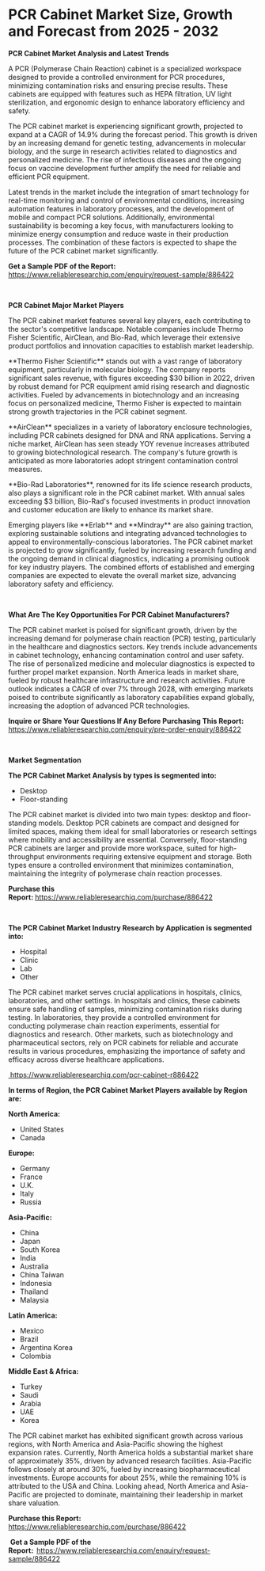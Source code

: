 <p><h1>PCR Cabinet Market Size, Growth and Forecast from 2025 - 2032</h1></p><p><strong>PCR Cabinet Market Analysis and Latest Trends</strong></p>
<p><p>A PCR (Polymerase Chain Reaction) cabinet is a specialized workspace designed to provide a controlled environment for PCR procedures, minimizing contamination risks and ensuring precise results. These cabinets are equipped with features such as HEPA filtration, UV light sterilization, and ergonomic design to enhance laboratory efficiency and safety.</p><p>The PCR cabinet market is experiencing significant growth, projected to expand at a CAGR of 14.9% during the forecast period. This growth is driven by an increasing demand for genetic testing, advancements in molecular biology, and the surge in research activities related to diagnostics and personalized medicine. The rise of infectious diseases and the ongoing focus on vaccine development further amplify the need for reliable and efficient PCR equipment.</p><p>Latest trends in the market include the integration of smart technology for real-time monitoring and control of environmental conditions, increasing automation features in laboratory processes, and the development of mobile and compact PCR solutions. Additionally, environmental sustainability is becoming a key focus, with manufacturers looking to minimize energy consumption and reduce waste in their production processes. The combination of these factors is expected to shape the future of the PCR cabinet market significantly.</p></p>
<p><strong>Get a Sample PDF of the Report:&nbsp;</strong> <a href="https://www.reliableresearchiq.com/enquiry/request-sample/886422?utm_campaign=2580&utm_medium=2&utm_source=Github&utm_content=ia&utm_term=13042025&utm_id=pcr-cabinet">https://www.reliableresearchiq.com/enquiry/request-sample/886422</a></p>
<p>&nbsp;</p>
<p><strong>PCR Cabinet Major Market Players</strong></p>
<p><p>The PCR cabinet market features several key players, each contributing to the sector's competitive landscape. Notable companies include Thermo Fisher Scientific, AirClean, and Bio-Rad, which leverage their extensive product portfolios and innovation capacities to establish market leadership. </p><p>**Thermo Fisher Scientific** stands out with a vast range of laboratory equipment, particularly in molecular biology. The company reports significant sales revenue, with figures exceeding $30 billion in 2022, driven by robust demand for PCR equipment amid rising research and diagnostic activities. Fueled by advancements in biotechnology and an increasing focus on personalized medicine, Thermo Fisher is expected to maintain strong growth trajectories in the PCR cabinet segment.</p><p>**AirClean** specializes in a variety of laboratory enclosure technologies, including PCR cabinets designed for DNA and RNA applications. Serving a niche market, AirClean has seen steady YOY revenue increases attributed to growing biotechnological research. The company's future growth is anticipated as more laboratories adopt stringent contamination control measures.</p><p>**Bio-Rad Laboratories**, renowned for its life science research products, also plays a significant role in the PCR cabinet market. With annual sales exceeding $3 billion, Bio-Rad's focused investments in product innovation and customer education are likely to enhance its market share.</p><p>Emerging players like **Erlab** and **Mindray** are also gaining traction, exploring sustainable solutions and integrating advanced technologies to appeal to environmentally-conscious laboratories. The PCR cabinet market is projected to grow significantly, fueled by increasing research funding and the ongoing demand in clinical diagnostics, indicating a promising outlook for key industry players. The combined efforts of established and emerging companies are expected to elevate the overall market size, advancing laboratory safety and efficiency.</p></p>
<p>&nbsp;</p>
<p><strong>What Are The Key Opportunities For PCR Cabinet Manufacturers?</strong></p>
<p><p>The PCR cabinet market is poised for significant growth, driven by the increasing demand for polymerase chain reaction (PCR) testing, particularly in the healthcare and diagnostics sectors. Key trends include advancements in cabinet technology, enhancing contamination control and user safety. The rise of personalized medicine and molecular diagnostics is expected to further propel market expansion. North America leads in market share, fueled by robust healthcare infrastructure and research activities. Future outlook indicates a CAGR of over 7% through 2028, with emerging markets poised to contribute significantly as laboratory capabilities expand globally, increasing the adoption of advanced PCR technologies.</p></p>
<p><strong>Inquire or Share Your Questions If Any Before Purchasing This Report:</strong> <a href="https://www.reliableresearchiq.com/enquiry/pre-order-enquiry/886422?utm_campaign=2580&utm_medium=2&utm_source=Github&utm_content=ia&utm_term=13042025&utm_id=pcr-cabinet">https://www.reliableresearchiq.com/enquiry/pre-order-enquiry/886422</a></p>
<p>&nbsp;</p>
<p><strong>Market Segmentation</strong></p>
<p><strong>The PCR Cabinet Market Analysis by types is segmented into:</strong></p>
<p><ul><li>Desktop</li><li>Floor-standing</li></ul></p>
<p><p>The PCR cabinet market is divided into two main types: desktop and floor-standing models. Desktop PCR cabinets are compact and designed for limited spaces, making them ideal for small laboratories or research settings where mobility and accessibility are essential. Conversely, floor-standing PCR cabinets are larger and provide more workspace, suited for high-throughput environments requiring extensive equipment and storage. Both types ensure a controlled environment that minimizes contamination, maintaining the integrity of polymerase chain reaction processes.</p></p>
<p><strong>Purchase this Report:&nbsp;</strong><a href="https://www.reliableresearchiq.com/purchase/886422?utm_campaign=2580&utm_medium=2&utm_source=Github&utm_content=ia&utm_term=13042025&utm_id=pcr-cabinet">https://www.reliableresearchiq.com/purchase/886422</a></p>
<p>&nbsp;</p>
<p><strong>The PCR Cabinet Market Industry Research by Application is segmented into:</strong></p>
<p><ul><li>Hospital</li><li>Clinic</li><li>Lab</li><li>Other</li></ul></p>
<p><p>The PCR cabinet market serves crucial applications in hospitals, clinics, laboratories, and other settings. In hospitals and clinics, these cabinets ensure safe handling of samples, minimizing contamination risks during testing. In laboratories, they provide a controlled environment for conducting polymerase chain reaction experiments, essential for diagnostics and research. Other markets, such as biotechnology and pharmaceutical sectors, rely on PCR cabinets for reliable and accurate results in various procedures, emphasizing the importance of safety and efficacy across diverse healthcare applications.</p></p>
<p><a href="https://www.reliableresearchiq.com/pcr-cabinet-r886422?utm_campaign=2580&utm_medium=2&utm_source=Github&utm_content=ia&utm_term=13042025&utm_id=pcr-cabinet">&nbsp;https://www.reliableresearchiq.com/pcr-cabinet-r886422</a></p>
<p><strong>In terms of Region, the PCR Cabinet Market Players available by Region are:</strong></p>
<p>
    <p> <strong> North America: </strong>
        <ul>
            <li>United States</li>
            <li>Canada</li>
        </ul>
        </p> 
    <p> <strong> Europe: </strong>
        <ul>
            <li>Germany</li>
            <li>France</li>
            <li>U.K.</li>
            <li>Italy</li>
            <li>Russia</li>
        </ul>
        </p> 
    <p> <strong> Asia-Pacific: </strong>
        <ul>
            <li>China</li>
            <li>Japan</li>
            <li>South Korea</li>
            <li>India</li>
            <li>Australia</li>
            <li>China Taiwan</li>
            <li>Indonesia</li>
            <li>Thailand</li>
            <li>Malaysia</li>
        </ul>
        </p> 
    <p> <strong> Latin America: </strong>
        <ul>
            <li>Mexico</li>
            <li>Brazil</li>
            <li>Argentina Korea</li>
            <li>Colombia</li>
        </ul>
        </p> 
    <p> <strong> Middle East & Africa: </strong>
        <ul>
            <li>Turkey</li>
            <li>Saudi</li>
            <li>Arabia</li>
            <li>UAE</li>
            <li>Korea</li>
        </ul>
    </p>
    </p>
<p><p>The PCR cabinet market has exhibited significant growth across various regions, with North America and Asia-Pacific showing the highest expansion rates. Currently, North America holds a substantial market share of approximately 35%, driven by advanced research facilities. Asia-Pacific follows closely at around 30%, fueled by increasing biopharmaceutical investments. Europe accounts for about 25%, while the remaining 10% is attributed to the USA and China. Looking ahead, North America and Asia-Pacific are projected to dominate, maintaining their leadership in market share valuation.</p></p>
<p><strong>Purchase this Report: </strong><a href="https://www.reliableresearchiq.com/purchase/886422?utm_campaign=2580&utm_medium=2&utm_source=Github&utm_content=ia&utm_term=13042025&utm_id=pcr-cabinet">https://www.reliableresearchiq.com/purchase/886422</a></p>
<p>&nbsp;<strong>Get a Sample PDF of the Report:&nbsp;&nbsp;</strong><a href="https://www.reliableresearchiq.com/enquiry/request-sample/886422?utm_campaign=2580&utm_medium=2&utm_source=Github&utm_content=ia&utm_term=13042025&utm_id=pcr-cabinet">https://www.reliableresearchiq.com/enquiry/request-sample/886422</a></p>
<p><strong></strong></p>
<p><p></p><p></p><p></p></p>